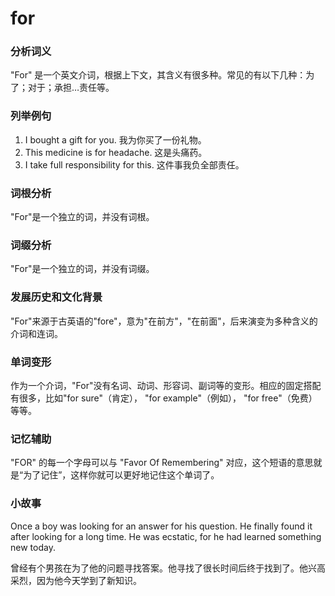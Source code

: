 # for

### 分析词义

  

"For" 是一个英文介词，根据上下文，其含义有很多种。常见的有以下几种：为了；对于；承担…责任等。

  

### 列举例句

  

1.  I bought a gift for you. 我为你买了一份礼物。
2.  This medicine is for headache. 这是头痛药。
3.  I take full responsibility for this. 这件事我负全部责任。

  

### 词根分析

  

"For"是一个独立的词，并没有词根。

  

### 词缀分析

  

"For"是一个独立的词，并没有词缀。

  

### 发展历史和文化背景

  

"For"来源于古英语的"fore"，意为"在前方"，"在前面"，后来演变为多种含义的介词和连词。

  

### 单词变形

  

作为一个介词，"For"没有名词、动词、形容词、副词等的变形。相应的固定搭配有很多，比如"for sure"（肯定）， "for example"（例如）， "for free"（免费）等等。

  

### 记忆辅助

  

"FOR" 的每一个字母可以与 "Favor Of Remembering" 对应，这个短语的意思就是“为了记住”，这样你就可以更好地记住这个单词了。

  

### 小故事

  

Once a boy was looking for an answer for his question. He finally found it after looking for a long time. He was ecstatic, for he had learned something new today.

  

曾经有个男孩在为了他的问题寻找答案。他寻找了很长时间后终于找到了。他兴高采烈，因为他今天学到了新知识。
